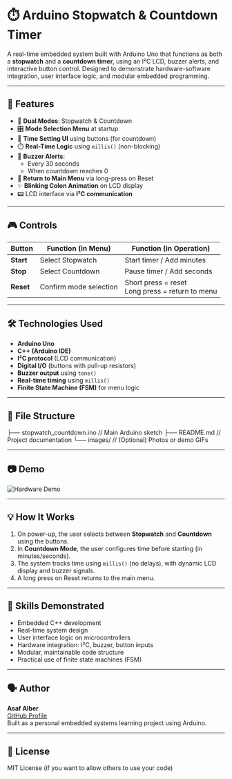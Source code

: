 # ⏱️ Arduino Stopwatch & Countdown Timer

A real-time embedded system built with Arduino Uno that functions as both a **stopwatch** and a **countdown timer**, using an I²C LCD, buzzer alerts, and interactive button control. Designed to demonstrate hardware-software integration, user interface logic, and modular embedded programming.

---

## 🚀 Features

- 🧭 **Dual Modes**: Stopwatch & Countdown
- 🎛️ **Mode Selection Menu** at startup
- 🔧 **Time Setting UI** using buttons (for countdown)
- ⏱️ **Real-Time Logic** using `millis()` (non-blocking)
- 🔔 **Buzzer Alerts**:
  - Every 30 seconds
  - When countdown reaches 0
- 🔁 **Return to Main Menu** via long-press on Reset
- ✨ **Blinking Colon Animation** on LCD display
- 📟 LCD interface via **I²C communication**

---

## 🎮 Controls

| Button       | Function (in Menu)         | Function (in Operation)        |
|--------------|----------------------------|--------------------------------|
| **Start**    | Select Stopwatch           | Start timer / Add minutes      |
| **Stop**     | Select Countdown           | Pause timer / Add seconds      |
| **Reset**    | Confirm mode selection     | Short press = reset<br>Long press = return to menu |

---

## 🛠️ Technologies Used

- **Arduino Uno**
- **C++ (Arduino IDE)**
- **I²C protocol** (LCD communication)
- **Digital I/O** (buttons with pull-up resistors)
- **Buzzer output** using `tone()`
- **Real-time timing** using `millis()`
- **Finite State Machine (FSM)** for menu logic

---

## 📁 File Structure

├── stopwatch_countdown.ino // Main Arduino sketch
├── README.md // Project documentation
└── images/ // (Optional) Photos or demo GIFs


---

## 📷 Demo

![Hardware Demo](images/IMG_9317.jpg)


---

## 💡 How It Works

1. On power-up, the user selects between **Stopwatch** and **Countdown** using the buttons.
2. In **Countdown Mode**, the user configures time before starting (in minutes/seconds).
3. The system tracks time using `millis()` (no delays), with dynamic LCD display and buzzer signals.
4. A long press on Reset returns to the main menu.

---

## 🧠 Skills Demonstrated

- Embedded C++ development
- Real-time system design
- User interface logic on microcontrollers
- Hardware integration: I²C, buzzer, button inputs
- Modular, maintainable code structure
- Practical use of finite state machines (FSM)

---

## 🗣️ Author

**Asaf Alber**  
[GitHub Profile](https://github.com/Asaf-Alber)  
Built as a personal embedded systems learning project using Arduino.

---

## 📌 License

MIT License (if you want to allow others to use your code)
